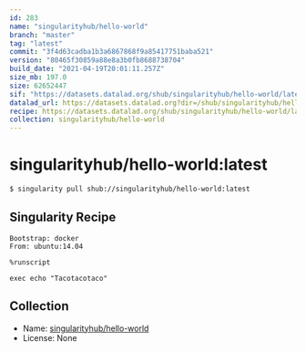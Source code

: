 ```yaml
---
id: 283
name: "singularityhub/hello-world"
branch: "master"
tag: "latest"
commit: "3f4d63cadba1b3a6867868f9a85417751baba521"
version: "80465f30859a88e8a3b0fb8688738704"
build_date: "2021-04-19T20:01:11.257Z"
size_mb: 197.0
size: 62652447
sif: "https://datasets.datalad.org/shub/singularityhub/hello-world/latest/2021-04-19-3f4d63ca-80465f30/80465f30859a88e8a3b0fb8688738704.sif"
datalad_url: https://datasets.datalad.org?dir=/shub/singularityhub/hello-world/latest/2021-04-19-3f4d63ca-80465f30/
recipe: https://datasets.datalad.org/shub/singularityhub/hello-world/latest/2021-04-19-3f4d63ca-80465f30/Singularity
collection: singularityhub/hello-world
---
```


# singularityhub/hello-world:latest

```bash
$ singularity pull shub://singularityhub/hello-world:latest
```

## Singularity Recipe

```singularity
Bootstrap: docker
From: ubuntu:14.04

%runscript

exec echo "Tacotacotaco"
```

## Collection

 - Name: [singularityhub/hello-world](https://github.com/singularityhub/hello-world)
 - License: None

